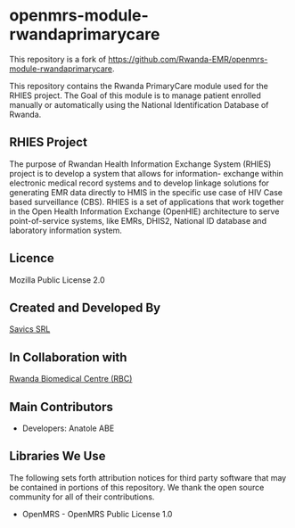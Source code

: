 # openmrs-module-rwandaprimarycare
This repository is a fork of https://github.com/Rwanda-EMR/openmrs-module-rwandaprimarycare. 

This repository contains the Rwanda PrimaryCare module used for the RHIES project. The Goal of this module is to manage patient enrolled manually or automatically using the National Identification Database of Rwanda.

## RHIES Project
The purpose of Rwandan Health Information Exchange System (RHIES) project is to develop a system that allows for information- exchange within electronic medical record systems and to develop linkage solutions for generating EMR data directly to HMIS in the specific use case of HIV Case based surveillance (CBS). RHIES is a set of applications that work together in the Open Health Information Exchange (OpenHIE) architecture to serve point-of-service systems, like EMRs, DHIS2, National ID database and laboratory information system.

## Licence
Mozilla Public License 2.0

## Created and Developed By
[Savics SRL](https://savics.org)

## In Collaboration with
[Rwanda Biomedical Centre (RBC)](https://www.rbc.gov.rw/)

## Main Contributors
* Developers: Anatole ABE

## Libraries We Use
The following sets forth attribution notices for third party software that may be contained in portions of this repository. We thank the open source community for all of their contributions.

* OpenMRS - OpenMRS Public License 1.0
